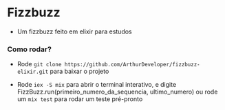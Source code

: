 # Fizzbuzz

- Um fizzbuzz feito em elixir para estudos

### Como rodar?

- Rode ```git clone https://github.com/ArthurDeveloper/fizzbuzz-elixir.git``` para baixar o projeto 

- Rode ```iex -S mix``` para abrir o terminal interativo, e digite FizzBuzz.run(primeiro_numero_da_sequencia, ultimo_numero) ou rode um ```mix test``` para rodar um teste pré-pronto
